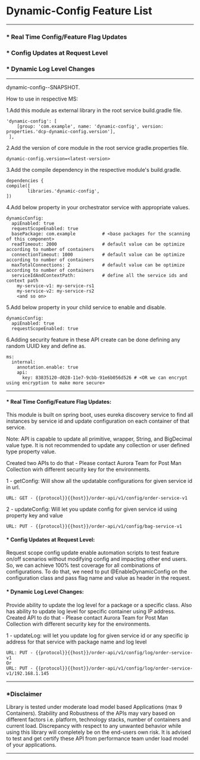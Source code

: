 # Dynamic-Config Feature List
---

### * Real Time Config/Feature Flag Updates
### * Config Updates at Request Level
### * Dynamic Log Level Changes
---

dynamic-config-<latest-version>-SNAPSHOT.

How to use in respective MS:

1.Add this module as external library in the root service build.gradle file.

	'dynamic-config': [
        [group: 'com.example', name: 'dynamic-config', version: properties.'dcp-dynamic-config.version'],
     ],

2.Add the version of core module in the root service gradle.properties file.

	dynamic-config.version=<latest-version>

3.Add the compile dependency in the respective module's build.gradle.

	dependencies {
    compile([
            libraries.'dynamic-config',
    ])

4.Add below property in your orchestrator service with appropriate values.

```
dynamicConfig:
  apiEnabled: true
  requestScopeEnabled: true
  basePackage: com.example     	    # <base packages for the scanning of this component>
  readTimeout: 2000                 # default value can be optimize according to number of containers
  connectionTimeout: 1000           # default value can be optimize according to number of containers
  maxTotalConnections: 2            # default value can be optimize according to number of containers
  serviceIdAndContextPath:          # define all the service ids and context path
    my-service-v1: my-service-rs1
    my-service-v2: my-service-rs2
    <and so on>
```
5.Add below property in your child service to enable and disable.

```
dynamicConfig:
  apiEnabled: true
  requestScopeEnabled: true
```
6.Adding security feature in these API create can be done defining any random UUID key and define as.

```
ms:
  internal:
    annotation.enable: true
    api:
      key: 83835120-d028-11e7-9cbb-91e6b056d526 # <OR we can encrypt using encryption to make more secure>
```
---

#### * Real Time Config/Feature Flag Updates:

This module is built on spring boot, uses eureka discovery service to find all instances by service id and update configuration on each container of that service.

Note: API is capable to update all primitive, wrapper, String, and BigDecimal value type. It is not recommended to update any collection or user defined type property value.

Created two APIs to do that - Please contact Aurora Team for Post Man Collection wirh different security key for the environments.

1 - getConfig: Will show all the updatable configurations for given service id in url.

    URL: GET - {{protocol}}{{host}}/order-api/v1/config/order-service-v1

2 - updateConfig: Will let you update config for given service id using property key and value

    URL: PUT - {{protocol}}{{host}}/order-api/v1/config/bag-service-v1

#### * Config Updates at Request Level:
Request scope config update enable automation scripts to test feature on/off scenarios without modifying config and impacting other end users. So, we can achieve 100% test coverage for all combinations of configurations.
To do that, we need to put @EnableDynamicConfig on the configuration class and pass flag name and value as header in the request.

#### * Dynamic Log Level Changes:
Provide ability to update the log level for a package or a specific class. Also has ability to update log level for specific container using IP address.
Created API to do that - Please contact Aurora Team for Post Man Collection wirh different security key for the environments.

1 - updateLog: will let you update log for given service id or any specific ip address for that service with package name and log level

    URL: PUT - {{protocol}}{{host}}/order-api/v1/config/log/order-service-v1
    Or
	URL: PUT - {{protocol}}{{host}}/order-api/v1/config/log/order-service-v1/192.168.1.145

---
### *Disclaimer

Library is tested under moderate load model based Applications (max 9 Containers).
Stability and Robustness of the APIs may vary based on different factors i.e. platform, technology stacks, number of containers and current load. Discrepancy with respect to any unwanted behavior while using this library will completely be on the end-users own risk. It is advised to test and get certify these API from performance team under load model of your applications.

---

